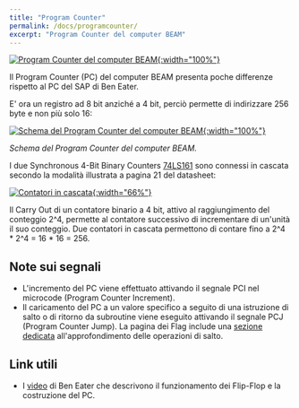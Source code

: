 ```yaml
---
title: "Program Counter"
permalink: /docs/programcounter/
excerpt: "Program Counter del computer BEAM"
---
```

[![Program Counter del computer BEAM](../../assets/pc/35-beam-pc.png "Program Counter del computer BEAM"){:width="100%"}](../../assets/pc/35-beam-pc.png)

Il Program Counter (PC) del computer BEAM presenta poche differenze rispetto al PC del SAP di Ben Eater.

E' ora un registro ad 8 bit anziché a 4 bit, perciò permette di indirizzare 256 byte e non più solo 16:

[![Schema del Program Counter del computer BEAM](../../assets/pc/35-program-counter-schema.png "Schema del Program Counter del computer BEAM"){:width="100%"}](../../assets/pc/35-program-counter-schema.png)

*Schema del Program Counter del computer BEAM.*

I due Synchronous 4-Bit Binary Counters <a href="https://www.ti.com/lit/ds/symlink/sn54ls161a-sp.pdf" target="_blank">74LS161</a> sono connessi in cascata secondo la modalità illustrata a pagina 21 del datasheet:

[![Contatori in cascata](../../assets/pc/35-program-counter-161-rco.png "Contatori in cascata"){:width="66%"}](../../assets/pc/35-program-counter-161-rco.png)

Il Carry Out di un contatore binario a 4 bit, attivo al raggiungimento del conteggio 2^4, permette al contatore successivo di incrementare di un'unità il suo conteggio. Due contatori in cascata permettono di contare fino a 2^4 \* 2^4 = 16 \* 16 = 256.

## Note sui segnali

- L'incremento del PC viene effettuato attivando il segnale PCI nel microcode (Program Counter Increment).
- Il caricamento del PC a un valore specifico a seguito di una istruzione di salto o di ritorno da subroutine viene eseguito attivando il segnale PCJ (Program Counter Jump). La pagina dei Flag include una [sezione dedicata](../flags/#i-salti-condizionali-e-incondizionati) all'approfondimento delle operazioni di salto.

## Link utili

- I <a href="https://eater.net/8bit/pc" target="_blank">video</a> di Ben Eater che descrivono il funzionamento dei Flip-Flop e la costruzione del PC.
